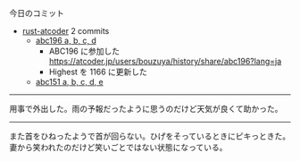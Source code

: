 今日のコミット

- [rust-atcoder](https://github.com/bouzuya/rust-atcoder) 2 commits
  - [abc196 a, b, c, d](https://github.com/bouzuya/rust-atcoder/commit/7afad68260973036a03c3d676a276b829a448959)
    - ABC196 に参加した <https://atcoder.jp/users/bouzuya/history/share/abc196?lang=ja>
    - Highest を 1166 に更新した
  - [abc151 a, b, c, d, e](https://github.com/bouzuya/rust-atcoder/commit/9b81241c8919a8986f68f4d8293a195a3ddcf897)

---

用事で外出した。雨の予報だったように思うのだけど天気が良くて助かった。

---

また首をひねったようで首が回らない。ひげをそっているときにピキっときた。妻から笑われたのだけど笑いごとではない状態になっている。
